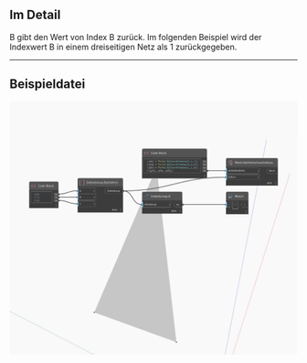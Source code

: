 ## Im Detail
B gibt den Wert von Index B zurück. Im folgenden Beispiel wird der Indexwert B in einem dreiseitigen Netz als 1 zurückgegeben.
___
## Beispieldatei

![B](./Autodesk.DesignScript.Geometry.IndexGroup.B_img.jpg)

